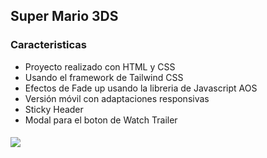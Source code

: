 
##  Super Mario 3DS

### Caracteristicas

- Proyecto realizado con HTML y CSS
- Usando el framework de Tailwind CSS
- Efectos de Fade up usando la libreria  de Javascript AOS 
- Versión móvil con adaptaciones responsivas
- Sticky Header
- Modal para el boton de Watch Trailer

#### 

![](https://cdn02.nintendo-europe.com/media/images/10_share_images/games_15/wiiu_14/SI_WiiU_SuperMario3DWorld.jpg)
